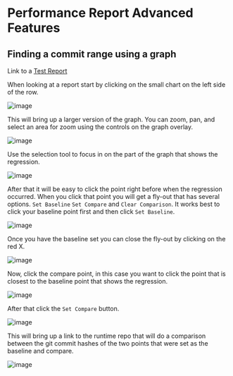 # Performance Report Advanced Features

## Finding a commit range using a graph

Link to a [Test Report](https://pvscmdupload.blob.core.windows.net/autofilereport/autofilereports/09_05_2023/refs/heads/main_x64_Windows%2010.0.19042/amd_Regression/System.Reflection.Attributes.html)

When looking at a report start by clicking on the small chart on the left side of the row.

![image](https://github.com/dotnet/runtime/assets/9439069/0428d1db-15fc-4440-b587-9e37ec25baa9)

This will bring up a larger version of the graph. You can zoom, pan, and select an area for zoom using the controls on the graph overlay.

![image](https://github.com/dotnet/runtime/assets/9439069/7a36cfe6-b8e5-417f-a725-e45def66f223)

Use the selection tool to focus in on the part of the graph that shows the regression.

![image](https://github.com/dotnet/runtime/assets/9439069/13dcea0f-5055-4d26-8bff-15d3154e4ef7)

After that it will be easy to click the point right before when the regression occurred. When you click that point you will get a fly-out that has several options. `Set Baseline` `Set Compare` and `Clear Comparison`. It works best to click your baseline point first and then click `Set Baseline`.

![image](https://github.com/dotnet/runtime/assets/9439069/bfbf35c2-2639-488f-a753-367ff0169c08)

Once you have the baseline set you can close the fly-out by clicking on the red X.

![image](https://github.com/dotnet/runtime/assets/9439069/be7b5d01-a1ac-4caf-94e3-ad0542e4f74f)

Now, click the compare point, in this case you want to click the point that is closest to the baseline point that shows the regression.

![image](https://github.com/dotnet/runtime/assets/9439069/dd86cd1a-6079-4022-af04-1f46df3c595f)

After that click the `Set Compare` button.

![image](https://github.com/dotnet/runtime/assets/9439069/a7b10a83-ad99-4672-aecb-e5312556b045)

This will bring up a link to the runtime repo that will do a comparison between the git commit hashes of the two points that were set as the baseline and compare.

![image](https://github.com/dotnet/runtime/assets/9439069/25e48d06-6faf-4153-801d-fe40b28d3354)
